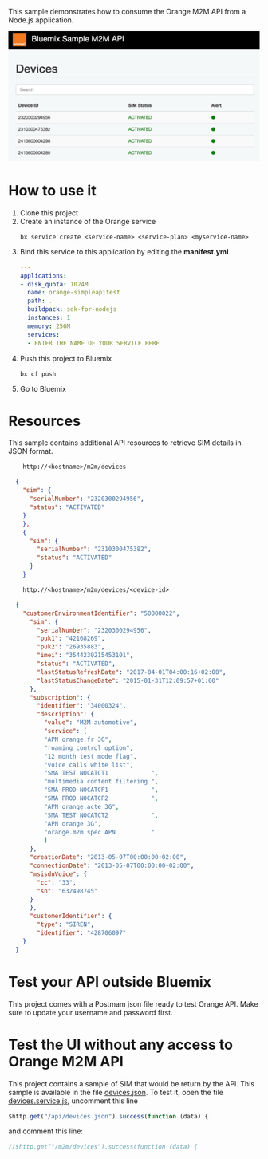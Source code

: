 
This sample demonstrates how to consume the Orange M2M API from a Node.js application.

![](./images/orange-sample-screenshot.png)

# How to use it

1. Clone this project
1. Create an instance of the Orange service
    ```
    bx service create <service-name> <service-plan> <myservice-name>
    ```
1. Bind this service to this application by editing the **manifest.yml**
    ```yml
    ---
    applications:
    - disk_quota: 1024M
      name: orange-simpleapitest
      path: .
      buildpack: sdk-for-nodejs
      instances: 1
      memory: 256M
      services:
      - ENTER THE NAME OF YOUR SERVICE HERE
    ```
1. Push this project to Bluemix
    ```
    bx cf push
    ```
1. Go to Bluemix

# Resources
This sample contains additional API resources to retrieve SIM details in JSON format.

```http
    http://<hostname>/m2m/devices
```

```json
  {
    "sim": {
      "serialNumber": "2320300294956",
      "status": "ACTIVATED"
    }
    },
    {
      "sim": {
        "serialNumber": "2310300475382",
        "status": "ACTIVATED"
      }
    }
```

```http
    http://<hostname>/m2m/devices/<device-id>
```

```json
  {
    "customerEnvironmentIdentifier": "50000022",
      "sim": {
        "serialNumber": "2320300294956",
        "puk1": "42168269",
        "puk2": "26935883",
        "imei": "3544230215453101",
        "status": "ACTIVATED",
        "lastStatusRefreshDate": "2017-04-01T04:00:16+02:00",
        "lastStatusChangeDate": "2015-01-31T12:09:57+01:00"
      },
      "subscription": {
        "identifier": "34000324",
        "description": {
          "value": "M2M automotive",
          "service": [
          "APN orange.fr 3G",
          "roaming control option",
          "12 month test mode flag",
          "voice calls white list",
          "SMA TEST NOCATCT1            ",
          "multimedia content filtering ",
          "SMA PROD NOCATCP1            ",
          "SMA PROD NOCATCP2            ",
          "APN orange.acte 3G",
          "SMA TEST NOCATCT2            ",
          "APN orange 3G",
          "orange.m2m.spec APN          "
          ]
      },
      "creationDate": "2013-05-07T00:00:00+02:00",
      "connectionDate": "2013-05-07T00:00:00+02:00",
      "msisdnVoice": {
        "cc": "33",
        "sn": "632498745"
      }
      },
      "customerIdentifier": {
        "type": "SIREN",
        "identifier": "428706097"
    }
  }
```

# Test your API outside Bluemix
This project comes with a Postmam json file ready to test Orange API.
Make sure to update your username and password first.

# Test the UI without any access to Orange M2M API
This project contains a sample of SIM that would be return by the API.
This sample is available in the file [devices.json](./public/api/devices.json).
To test it, open the file [devices.service.js](./public/js/devices.service.js), uncomment this line
  ```js
  $http.get("/api/devices.json").success(function (data) {
  ```
and comment this line:
  ```js
  //$http.get("/m2m/devices").success(function (data) {
  ```
